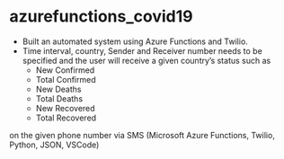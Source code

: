 # azurefunctions_covid19

- Built an automated system using Azure Functions and Twilio. 
- Time interval, country, Sender and Receiver number needs to be specified and the user will receive a given country’s status such as 
  - New Confirmed 
  - Total Confirmed 
  - New Deaths
  - Total Deaths
  - New Recovered
  - Total Recovered  

on the given phone number via SMS (Microsoft Azure Functions, Twilio, Python, JSON, VSCode)
